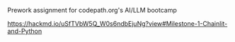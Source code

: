 Prework assignment for codepath.org's AI/LLM bootcamp

https://hackmd.io/uSfTVbW5Q_W0s6ndbEjuNg?view#Milestone-1-Chainlit-and-Python
